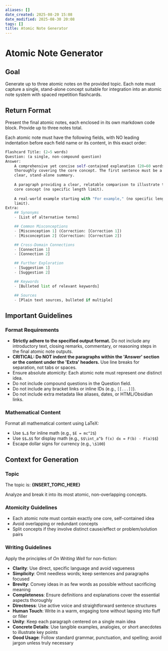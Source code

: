 ```yaml
---
aliases: []
date_created: 2025-08-20 15:08
date_modified: 2025-08-30 20:08
tags: []
title: Atomic Note Generator
---
```


# Atomic Note Generator

## Goal

Generate up to three atomic notes on the provided topic. Each note must capture a single, stand-alone concept suitable for integration into an atomic note system with spaced repetition flashcards.

## Return Format

Present the final atomic notes, each enclosed in its own markdown code block. Provide up to three notes total.

Each atomic note must have the following fields, with NO leading indentation before each field name or its content, in this exact order:

```python sql
Flashcard Title: (2–5 words)
Question: (a single, non-compound question)
Answer:
    A comprehensive yet concise self-contained explanation (20–60 words), 
    thoroughly covering the core concept. The first sentence must be a 
    clear, stand-alone summary.
    
    A paragraph providing a clear, relatable comparison to illustrate the 
    core concept (no specific length limit).
    
    A real-world example starting with "For example," (no specific length 
    limit).
Extra:
    ## Synonyms
    - [List of alternative terms]

    ## Common Misconceptions
    - [Misconception 1] (Correction: [Correction 1])
    - [Misconception 2] (Correction: [Correction 2])

    ## Cross-Domain Connections
    - [Connection 1]
    - [Connection 2]

    ## Further Exploration
    - [Suggestion 1]
    - [Suggestion 2]

    ## Keywords
    - [Bulleted list of relevant keywords]

    ## Sources
    - [Plain text sources, bulleted if multiple]
```

## Important Guidelines

### Format Requirements

- **Strictly adhere to the specified output format.** Do not include any introductory text, closing remarks, commentary, or reasoning steps in the final atomic note outputs.
- **CRITICAL: Do NOT indent the paragraphs within the 'Answer' section or the content under the 'Extra' headers.** Use line breaks for separation, not tabs or spaces.
- Ensure absolute atomicity: Each atomic note must represent *one* distinct idea.
- Do not include compound questions in the Question field.
- Do not include any bracket links or inline IDs (e.g., `[[...]]`).
- Do not include extra metadata like aliases, dates, or HTML/Obsidian links.

### Mathematical Content

Format all mathematical content using LaTeX:

- Use `$…$` for inline math (e.g., `$E = mc^2$`)
- Use `$$…$$` for display math (e.g., `$$\int_a^b f(x) dx = F(b) - F(a)$$`)
- Escape dollar signs for currency (e.g., `\$100`)

## Context for Generation

### Topic

The topic is: **{INSERT_TOPIC_HERE}**

Analyze and break it into its most atomic, non-overlapping concepts.

### Atomicity Guidelines

- Each atomic note must contain exactly one core, self-contained idea
- Avoid overlapping or redundant concepts
- Split concepts if they involve distinct cause/effect or problem/solution pairs

### Writing Guidelines

Apply the principles of *On Writing Well* for non-fiction:

- **Clarity**: Use direct, specific language and avoid vagueness
- **Simplicity**: Omit needless words; keep sentences and paragraphs focused
- **Brevity**: Convey ideas in as few words as possible without sacrificing meaning
- **Completeness**: Ensure definitions and explanations cover the essential aspects thoroughly
- **Directness**: Use active voice and straightforward sentence structures
- **Human Touch**: Write in a warm, engaging tone without lapsing into fluff or filler
- **Unity**: Keep each paragraph centered on a single main idea
- **Concrete Details**: Use tangible examples, analogies, or short anecdotes to illustrate key points
- **Good Usage**: Follow standard grammar, punctuation, and spelling; avoid jargon unless truly necessary

